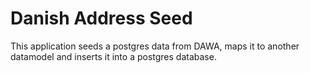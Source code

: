 # Danish Address Seed
This application seeds a postgres data from DAWA, maps it to another datamodel and inserts it into a postgres database.
